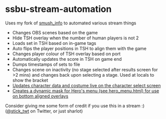 # ssbu-stream-automation

Uses my fork of [smush_info](https://github.com/sticks-stuff/smush_info) to automated various stream things

- Changes OBS scenes based on the game
- Hide TSH overlay when the number of human players is not 2
- Loads set in TSH based on in-game tags
- Auto flips the player positions in TSH to align them with the game
- Changes player colour of TSH overlay based on port
- Automatically updates the score in TSH on game end
- Dumps timestamps of sets to file
- Changes scene on inactivity (no stage selected after results screen for >2 mins) and changes back upon selecting a stage. Used at locals to show the bracket
- [Updates character data and costume live on the character select screen](https://twitter.com/stick_twt/status/1734134432091844786)
- [Creates a dynamic mask for Hero's menu (see hero_menu.html) for use on bottom aligned overlays](https://twitter.com/stick_twt/status/1735232265763143938)

Consider giving me some form of credit if you use this in a stream :) ([@stick_twt](https://twitter.com/stick_twt) on Twitter, or just sharlot)
